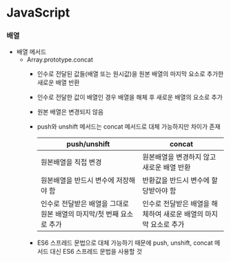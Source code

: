 # JavaScript
### 배열
* 배열 메서드
  * Array.prototype.concat
    * 인수로 전달된 값들(배열 또는 원시값)을 원본 배열의 마지막 요소로 추가한 새로운 배열 반환
    * 인수로 전달한 값이 배열인 경우 배열을 해체 후 새로운 배열의 요소로 추가
    * 원본 배열은 변경되지 않음
    * push와 unshift 메서드는 concat 메서드로 대체 가능하지만 차이가 존재    
 
        |push/unshift|concat|
        |---|---|
        |원본배열을 직접 변경 |원본배열을 변경하지 않고 새로운 배열 반환|
        |원본배열을 반드시 변수에 저장해야 함|반환값을 반드시 변수에 할당받아야 함|
        |인수로 전달받은 배열을 그대로 원본 배열의 마지막/첫 번째 요소로 추가|인수로 전달받은 배열을 해체하여 새로운 배열의 마지막 요소로 추가|
    * ES6 스프레드 문법으로 대체 가능하기 때문에 push, unshift, concat 메서드 대신 ES6 스프레드 문법을 사용할 것
